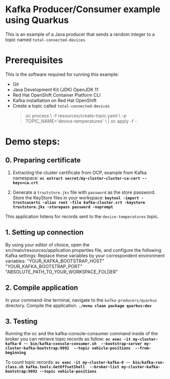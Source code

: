 # Kafka Producer/Consumer example using Quarkus
This is an example of a Java producer that sends a random integer to a topic named `total-connected-devices`.
# Prerequisites
This is the software required for running this example:
 - Git 
 - Java Development Kit (JDK) OpenJDK 11
 - Red Hat OpenShift Container Platform CLI 
 - Kafka installlation on Red Hat OpenShift 
 - Create a topic called `total-connected-devices`
	> oc process \\
	> -f resources/create-topic.yaml \\
	> -p TOPIC_NAME='device-temperatures' \ | oc apply -f -

# Demo steps:
## 0. Preparing certificate 
  1. Extracting the cluster certificate from OCP, example from Kafka namespace:
 **`oc extract secret/my-cluster-cluster-ca-cert --keys=ca.crt `**
 
 2. Generate a `truststore.jks` file with `password` as the store password. Store the KeyStore files in your workspace:
 **`keytool -import -trustcacerts -alias root -file kafka-cluster.crt -keystore truststore.jks -storepass password -noprompt`**

This application listens for records sent to the `device-temperatures` topic.
## 1. Setting up connection
By using your editor of choice, open the src/main/resources/application.properties file, and configure the following Kafka settings:
Replace these variables by your correspondent environment variables: 
    "YOUR_KAFKA_BOOTSTRAP_HOST"
    "YOUR_KAFKA_BOOTSTRAP_PORT"
    "ABSOLUTE_PATH_TO_YOUR_WORKSPACE_FOLDER"
## 2. Compile application
In your command-line terminal, navigate to the `kafka-producers/quarkus` directory. Compile the application.
**`./mvnw clean package quarkus:dev`**

## 3. Testing
Running the oc and the kafka-console-consumer command inside of the broker you can retrieve topic records as follow:
 **`oc exec -it my-cluster-kafka-0 -- bin/kafka-console-consumer.sh  --bootstrap-server my-cluster-kafka-bootstrap:9092  --topic vehicle-positions  --from-beginning`**
 
 To count topic records:
 **`oc exec -it my-cluster-kafka-0 -- bin/kafka-run-class.sh kafka.tools.GetOffsetShell  --broker-list my-cluster-kafka-bootstrap:9092 --topic vehicle-positions`**
